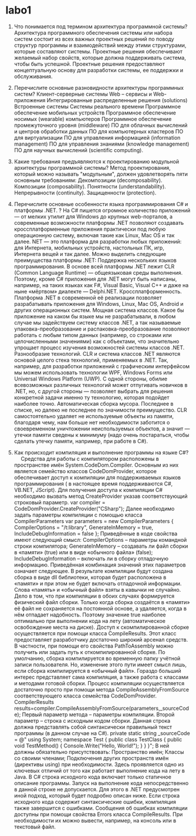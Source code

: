 # labo1
1.	Что понимается под термином архитектура программной системы? 
Архитектура программного обеспечения системы или набора систем состоит из всех важных проектных решений по поводу структур программы и взаимодействий между этими структурами, которые составляют системы. Проектные решения обеспечивают желаемый набор свойств, которые должна поддерживать система, чтобы быть успешной. Проектные решения предоставляют концептуальную основу для разработки системы, ее поддержки и обслуживания.

2.	Перечислите основные разновидности архитектуры программных систем?
Клиент-серверные системы Web – сервисы и Web-приложения Интегрированные распределенные решения (solutions) Встроенные системы Системы реального времени Программное обеспечение мобильных устройств Программное обеспечение носимых (wearable) компьютеров Программное обеспечение промежуточного уровня (middleware) ПО для облачных вычислений и центров обработки данных ПО для компьютерных кластеров ПО для виртуализации ПО для управления информацией (information management) ПО для управления знаниями (knowledge management) ПО для научных вычислений (scientific computing).

3.	Какие требования предъявляются к проектированию модульной архитектуры программной системы?
Метод проектирования, который можно называть "модульным", должен удовлетворять пяти основным требованиям:
Декомпозиции (decomposability). Композиции (composability). Понятности (understandability). Непрерывности (continuity). Защищенности (protection).

4.	Перечислите основные особенности языка программирования C# и платформы .NET. ?
На C# пишется огромное количество приложений — от мелких утилит для Windows до крупных web-порталов, а современные возможности платформы .NET позволяют создавать кроссплатформенные приложения практически под любую операционную систему, включая такие как Linux, Mac OS и так далее. NET — это платформа для разработки любых приложений: для Интернета, мобильных устройств, настольных ПК, игр, Интернета вещей и так далее.
              Можно выделить следующие преимущества платформы .NET:
Поддержка нескольких языков программирования. В основе всей платформы .NET лежит CLR (Common Language Runtime) — общеязыковая среды выполнения. Поэтому, кроме C# приложения для .NET могут быть написаны, например, на таких языках как F#, Visual Basic, Visual C++ и даже на ныне «мёртвом» диалекте — Delphi.NET. Кроссплатформенность. Платформа .NET в современной её реализации позволяет разрабатывать приложения для Windows, Linux, Mac OS, Android и других операционных систем. Мощная система классов. Какое бы приложение на каком бы языке мы не разрабатывали, в любом случае мы задействуем систему классов .NET, а так называемые упаковка-преобразование и распаковка-преобразование позволяют работать с любым типом данных (например, со строками или целочисленными значениями) как с объектами, что значительно упрощает процесс изучения возможностей системы классов .NET. Разнообразие технологий. CLR и система классов .NET являются основой целого стека технологий, применяемых в .NET. Так, например, для разработки приложений с графическим интерфейсом мы можем использовать технологии WPF, Windows Forms или Universal Windows Platform (UWP). С одной стороны, обилие всевозможных различных технологий может отпугивать новичков в .NET, но, с другой стороны — позволяет выбрать для решения конкретной задачи именно ту технологию, которая подойдет наиболее точно. Автоматическая сборка мусора. Последнее в списке, но далеко не последнее по значимости преимущество. CLR самостоятельно удаляет не используемые объекты из памяти, благодаря чему, нам больше нет необходимости заботится о своевременном уничтожении неиспользуемых объектов, а значит — утечки памяти сведены к минимуму (надо очень постараться, чтобы сделать утечку памяти, например, при работе в C#).

5.	Как происходит компиляция и выполнение программы на языке C#?  
 Средства для работы с компилятором расположены в пространстве имён System.CodeDom.Compiler. Основным из них является семейство классов CodeDomProvider, которое обеспечивает доступ к компиляции для поддерживаемых языков программирования ( в настоящее время поддерживаются C#, VB.NET, JScript).
Для получения доступа к компиляции C# необходимо вызвать метод CreateProvider указав соответствующий строковый параметр. var compiler = CodeDomProvider.CreateProvider("CSharp"); Далее необходимо задать параметры компиляции с помощью класса CompilerParameters
var parameters = new CompilerParameters { CompilerOptions = "/t:library", GenerateInMemory = true, IncludeDebugInformation = false }; Приведённые в коде свойства имеют следующий смысл:
CompilerOptions – параметры командной строки компилятора; GenerateInMemory – создавать ли файл сборки в «памяти» (true) или в виде «обычного файла» (false); IncludeDebugInformation – включать ли в сборку отладочную информацию. Приведённая комбинация значений этих параметров означает следующее.
В результате компиляции будут создана сборка в виде dll библиотеки, которая будет расположена в «памяти» и при этом не будет включать отладочной информации.
Слова «память» и «обычный файл» взяты в кавычки не случайно.
Дело в том, что при компиляции в обоих случаях формируется физический файл сборки. Только когда сборка создаётся в «памяти» её файл не сохраняется на постоянной основе, а удаляется, когда в нём отпадает надобность. Поэтому значение true наиболее оптимально при выполнении кода на лету (автоматическое освобождение места на диске).
Доступ к скомпилированной сборке осуществляется при помощи класса CompileResults. Этот класс предоставляет разработчику достаточно широкий арсенал средств.
В частности, при помощи его свойства PathToAssembly можно получить или задать путь к откомпилированной сборке. По умолчанию, сборка компилируется во временную папку учётной записи пользователя. Но, изменение этого пути имеет смысл лишь, если сборка компилируется в «обычный файл».
Гораздо больший интерес представляет сама компиляция, а также работа с классами и методами готовой сборки.
Процесс компиляции осуществляется достаточно просто при помощи метода CompileAssemblyFromSource соответствующего класса семейства CodeDomProvider.
CompilerResults results=compiler.CompileAssemblyFromSource(parameters,_sourceCode); Первый параметр метода – параметры компиляции. Второй параметр – строка с исходным кодом сборки.
Данная строка должна представлять собой синтаксически правильный текст программы (в данном случае на C#).
private static string _sourceCode = @" using System; namespace Test { public class TestClass { public void TestMethod() { Console.Write("Hello, World!"); } } }"; В ней должны обязательно присутствовать:
Пространство имён; Классы со своими членами; Подключения других пространств имён (директивы using) при необходимости. Здесь проявляется одно из ключевых отличий от того как работает выполнение кода на лету в Java.
В C# строка исходного кода включает только статичное описание программы. Запуск на выполнение кода непосредственно в данной строке не допускается. Для этого в .NET предусмотрен иной подход, который будет подробно описан ниже.
Если строка исходного кода содержит синтаксические ошибки, компиляция также завершится с ошибками.
Сообщения об ошибках компиляции доступны при помощи свойства Errors класса CompileResults. При необходимости их можно вывести, например, на консоль или в текстовый файл.




